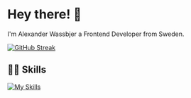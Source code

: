 # Hey there! 👋
I'm Alexander Wassbjer a Frontend Developer from Sweden.

[![GitHub Streak](http://github-readme-streak-stats.herokuapp.com?user=alexanderwassbjer&theme=dark&hide_border=true&date_format=j%20M%5B%20Y%5D)](https://git.io/streak-stats)

## :technologist: Skills

[![My Skills](https://skillicons.dev/icons?i=js,react,html,css,sass,ts,aws,docker,express,figma,firebase,gcp,heroku,netlify,nextjs,postgres,nodejs,cloudflare,cypress,prisma,tailwind,terraform,vitest,wordpress)](https://alexanderwassbjer.se)
